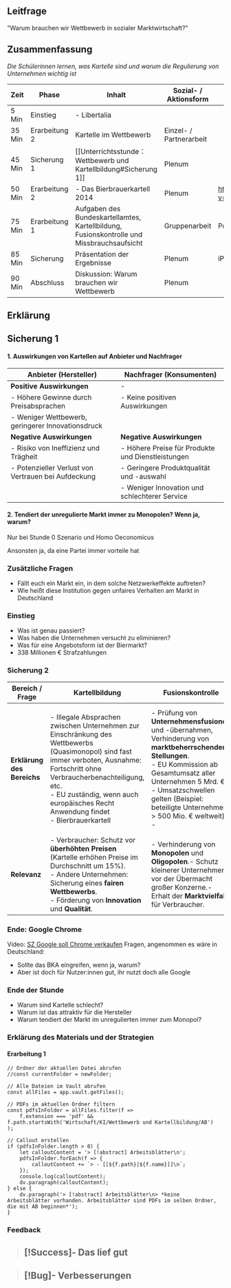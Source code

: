 ## Leitfrage
"Warum brauchen wir Wettbewerb in sozialer Marktwirtschaft?"

## Zusammenfassung
*Die Schülerinnen lernen, was Kartelle sind und warum die Regulierung von Unternehmen wichtig ist*


| Zeit   | Phase         | Inhalt                                                                                    | Sozial- / Aktionsform   | Material                                    |
| ------ | ------------- | ----------------------------------------------------------------------------------------- | ----------------------- | ------------------------------------------- |
| 5 Min  | Einstieg      | - Libertalia                                                                              |                         |                                             |
| 35 Min | Erarbeitung 2 | Kartelle im Wettbewerb                                                                    | Einzel- / Partnerarbeit |                                             |
| 45 Min | Sicherung 1   | [[Unterrichtsstunde：Wettbewerb und Kartellbildung#Sicherung 1]]                                                                                          | Plenum                  |                                             |
| 50 Min | Erarbeitung 2 | - Das Bierbrauerkartell 2014                                                              | Plenum                  | https://www.youtube.com/watch?v=tx-Pf6aSLOg |
| 75 Min | Erarbeitung 1 | Aufgaben des Bundeskartellamtes, Kartellbildung, Fusionskontrolle und Missbrauchsaufsicht | Gruppenarbeit           | PowerPoint Aufgaben                         |
| 85 Min | Sicherung     | Präsentation der Ergebnisse                                                               | Plenum                  | iPad                                        |
| 90 Min | Abschluss     | Diskussion: Warum brauchen wir Wettbewerb                                                 | Plenum                  |                                             |

## Erklärung 

## Sicherung 1

#### 1. Auswirkungen von Kartellen auf Anbieter und Nachfrager

|**Anbieter (Hersteller)**|**Nachfrager (Konsumenten)**|
|---|---|
|**Positive Auswirkungen**|-|
|- Höhere Gewinne durch Preisabsprachen|- Keine positiven Auswirkungen|
|- Weniger Wettbewerb, geringerer Innovationsdruck||
|**Negative Auswirkungen**|**Negative Auswirkungen**|
|- Risiko von Ineffizienz und Trägheit|- Höhere Preise für Produkte und Dienstleistungen|
|- Potenzieller Verlust von Vertrauen bei Aufdeckung|- Geringere Produktqualität und -auswahl|
||- Weniger Innovation und schlechterer Service|

#### 2. Tendiert der unregulierte Markt immer zu Monopolen? Wenn ja, warum?
Nur bei Stunde 0 Szenario und Homo Oeconomicus

Ansonsten ja, da eine Partei immer vorteile hat

### Zusätzliche Fragen
- Fällt euch ein Markt ein, in dem solche Netzwerkeffekte auftreten?
- Wie heißt diese Institution gegen unfaires Verhalten am Markt in Deutschland

### Einstieg
- Was ist genau passiert?
- Was haben die Unternehmen versucht zu eliminieren?
- Was für eine Angebotsform ist der Biermarkt?
- 338 Millionen € Strafzahlungen


### Sicherung 2

| Bereich / Frage            | Kartellbildung                                                                                                                                                                                                                                                            | Fusionskontrolle                                                                                                                                                                                                                                                      | Missbrauchsaufsicht                                                                                                                                                                                                                                                           |
| -------------------------- | ------------------------------------------------------------------------------------------------------------------------------------------------------------------------------------------------------------------------------------------------------------------------- | --------------------------------------------------------------------------------------------------------------------------------------------------------------------------------------------------------------------------------------------------------------------- | ----------------------------------------------------------------------------------------------------------------------------------------------------------------------------------------------------------------------------------------------------------------------------- |
| **Erklärung des Bereichs** | - Illegale Absprachen zwischen Unternehmen zur Einschränkung des Wettbewerbs (Quasimonopol) sind fast immer verboten, Ausnahme: Fortschritt ohne Verbraucherbenachteiligung, etc.<br>- EU zuständig, wenn auch europäisches Recht Anwendung findet<br>- Bierbrauerkartell | - Prüfung von **Unternehmensfusionen** und -übernahmen, Verhinderung von **marktbeherrschenden Stellungen**.<br>- EU Kommission ab Gesamtumsatz aller Unternehmen 5 Mrd. €<br> - Umsatzschwellen gelten (Beispiel: beteiligte Unternehmen > 500 Mio. € weltweit)<br>- | - Überwachung von **marktbeherrschenden Unternehmen**. <br>- Verhinderung des Missbrauchs ihrer **Marktposition**.<br>- Voraussetzung: Marktbeherrschend (ab 40% Marktanteil, Zahl + Größe Wettbewerber, etc.)<br>- **Beispiele:** Digitalkonzerne, Energiepreisbremsen <br>- |
| **Relevanz**               | - Verbraucher: Schutz vor **überhöhten Preisen** (Kartelle erhöhen Preise im Durchschnitt um 15%).<br>- Andere Unternehmen: Sicherung eines **fairen Wettbewerbs**.<br>- Förderung von **Innovation** und **Qualität**.                                                   | - Verhinderung von **Monopolen** und **Oligopolen**.- Schutz kleinerer Unternehmen vor der Übermacht großer Konzerne.- Erhalt der **Marktvielfalt** für Verbraucher.                                                                                                  | - Sicherstellung **fairer Marktbedingungen**.- Schutz von Wettbewerbern und Verbrauchern vor **Ausbeutung**.- Förderung von **Wettbewerb** und **Innovation**.                                                                                                                |


### Ende: Google Chrome 
Video: [SZ Google soll Chrome verkaufen](https://www.sueddeutsche.de/panorama/monopolstellung-muss-google-seinen-chrome-browser-verkaufen-li.3151334)
Fragen, angenommen es wäre in Deutschland:
- Sollte das BKA eingreifen, wenn ja, warum?
- Aber ist doch für Nutzer:innen gut, ihr nutzt doch alle Google

### Ende der Stunde
- Warum sind Kartelle schlecht?
- Warum ist das attraktiv für die Hersteller
- Warum tendiert der Markt im unregulierten immer zum Monopol?

### Erklärung des Materials und der Strategien

#### Erarbeitung 1



```dataviewjs
// Ordner der aktuellen Datei abrufen
//const currentFolder = newFolder;

// Alle Dateien im Vault abrufen
const allFiles = app.vault.getFiles();

// PDFs im aktuellen Ordner filtern
const pdfsInFolder = allFiles.filter(f => 
    f.extension === 'pdf' && f.path.startsWith('Wirtschaft/KI/Wettbewerb und Kartellbildung/AB')
);

// Callout erstellen
if (pdfsInFolder.length > 0) {
    let calloutContent = '> [!abstract] Arbeitsblätter\n';
    pdfsInFolder.forEach(f => {
        calloutContent += `> - [[${f.path}|${f.name}]]\n`;
    });
    console.log(calloutContent);
    dv.paragraph(calloutContent);
} else {
    dv.paragraph('> [!abstract] Arbeitsblätter\n> *keine Arbeitsblätter vorhanden. Arbeitsblätter sind PDFs im selben Ordner, die mit AB beginnen*');
}
```





### Feedback
> [!Success]- Das lief gut
> -

> [!Bug]- Verbesserungen
> -
